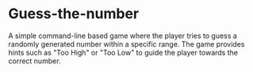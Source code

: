 # Guess-the-number
A simple command-line based game where the player tries to guess a randomly generated number within a specific range. The game provides hints such as "Too High" or "Too Low" to guide the player towards the correct number.
